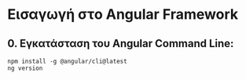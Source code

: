 # Εισαγωγή στo Angular Framework

## 0. Εγκατάσταση του Angular Command Line:

```
npm install -g @angular/cli@latest
ng version
```

